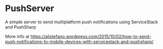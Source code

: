 # PushServer
A simple server to send multiplatform push notifications using ServiceStack and PushSharp

More info at https://alistefano.wordpress.com/2015/10/02/how-to-send-push-notifications-to-mobile-devices-with-servicestack-and-pushsharp/
